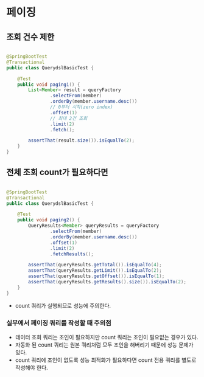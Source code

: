 # 페이징

## 조회 건수 제한

```java

@SpringBootTest
@Transactional
public class QuerydslBasicTest {

    @Test
    public void paging1() {
        List<Member> result = queryFactory
                .selectFrom(member)
                .orderBy(member.username.desc())
                // 0부터 시작(zero index)
                .offset(1)
                // 최대 2건 조회
                .limit(2)
                .fetch();

        assertThat(result.size()).isEqualTo(2);
    }
}
```

## 전체 조회 count가 필요하다면

```java

@SpringBootTest
@Transactional
public class QuerydslBasicTest {

    @Test
    public void paging2() {
        QueryResults<Member> queryResults = queryFactory
                .selectFrom(member)
                .orderBy(member.username.desc())
                .offset(1)
                .limit(2)
                .fetchResults();

        assertThat(queryResults.getTotal()).isEqualTo(4);
        assertThat(queryResults.getLimit()).isEqualTo(2);
        assertThat(queryResults.getOffset()).isEqualTo(1);
        assertThat(queryResults.getResults().size()).isEqualTo(2);
    }
}
```

- count 쿼리가 실행되므로 성능에 주의한다.

### 실무에서 페이징 쿼리를 작성할 때 주의점

- 데이터 조회 쿼리는 조인이 필요하지만 count 쿼리는 조인이 필요없는 경우가 있다.
- 자동화 된 count 쿼리는 원본 쿼리처럼 모두 조인을 해버리기 때문에 성능 문제가 있다.
- count 쿼리에 조인이 없도록 성능 최적화가 필요하다면 count 전용 쿼리를 별도로 작성해야 한다.